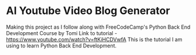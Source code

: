 ﻿# AI Youtube Video Blog Generator
Making this project as I follow along with FreeCodeCamp's Python
Back End Development Course by Tomi
Link to tutorial - https://www.youtube.com/watch?v=ftKiHCDVwfA
This is the tutorial I am using to learn Python Back End Development.
